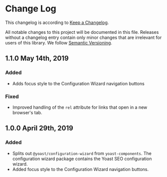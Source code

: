 # Change Log

This changelog is according to [Keep a Changelog](http://keepachangelog.com).

All notable changes to this project will be documented in this file. Releases without a changelog entry contain only minor changes that are irrelevant for users of this library.
We follow [Semantic Versioning](http://semver.org/).

## 1.1.0 May 14th, 2019
### Added
* Adds focus style to the Configuration Wizard navigation buttons

### Fixed
* Improved handling of the `rel` attribute for links that open in a new browser's tab.

## 1.0.0 April 29th, 2019
### Added
* Splits out `@yoast/configuration-wizard` from `yoast-components`. The configuration wizard package contains the Yoast SEO configuration wizard.
* Added focus style to the Configuration Wizard navigation buttons.
